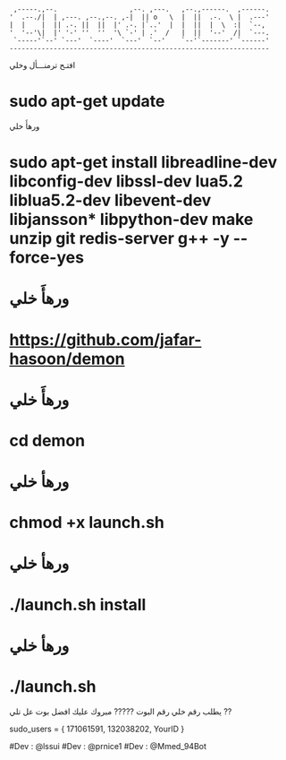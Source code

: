      ,-----.,--.                  ,--. ,---.   ,--.,------.  ,------.
    '  .--./|  | ,---. ,--.,--. ,-|  || o   \  |  ||  .-.  \ |  .---'
    |  |    |  || .-. ||  ||  |' .-. |`..'  |  |  ||  |  \  :|  `--, 
    '  '--'\|  |' '-' ''  ''  '\ `-' | .'  /   |  ||  '--'  /|  `---.
     `-----'`--' `---'  `----'  `---'  `--'    `--'`-------' `------'
    ----------------------------------------------------------------- 


افتـح ترمنـــأل وخلي

sudo apt-get update 
=========================
ورهأَ خلي 

sudo apt-get install libreadline-dev libconfig-dev libssl-dev lua5.2 liblua5.2-dev libevent-dev libjansson* libpython-dev make unzip git redis-server g++ -y --force-yes
=========================
ورهأَ خلي 
=========================
https://github.com/jafar-hasoon/demon
========================================== 
ورهأَ خلي 
=========================
cd demon
=========================
ورهأ خلي 
=========================
chmod +x launch.sh
=========================
ورهأ خلي 
=========================
./launch.sh install
=========================
ورهأ خلي 
=========================
./launch.sh 
=========================
يطلب رقم خلي رقم البوت ?????
مبروك عليك افضل بوت عل تلي ??


  sudo_users = {
    171061591,
    132038202,
    YourID
  }

#Dev : @lssui
#Dev : @prnice1
#Dev : @Mmed_94Bot
